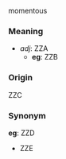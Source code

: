 momentous
### Meaning
+ _adj_: ZZA
    + __eg__: ZZB

### Origin

ZZC

### Synonym

__eg__: ZZD

+ ZZE


